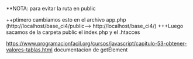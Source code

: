 **NOTA: para evitar la ruta en public 

++ptimero cambiamos esto en el archivo app.php (http://localhost/base_ci4/public--> http://localhost/base_ci4/)
+++Luego sacamos de la carpeta public el index.php y el .htacces


https://www.programacionfacil.org/cursos/javascript/capitulo-53-obtener-valores-tablas.html
documentacion de getElement